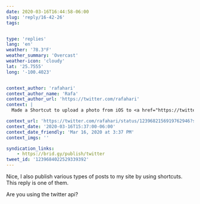 ```yaml
---
date: 2020-03-16T16:44:58-06:00
slug: 'reply/16-42-26'
tags:


type: 'replies'
lang: 'en'
weather: '78.3°F'
weather_summary: 'Overcast'
weather-icon: 'cloudy'
lat: '25.7555'
long: '-100.4023'


context_author: 'rafahari'
context_author_name: 'Rafa'
context_author_url: 'https://twitter.com/rafahari'
context: |
  Made a Shortcut to upload a photo from iOS to <a href="https://twitter.com/rafahari/status/1239680260704284675">https://twitter.com/rafahari/status/1239680260704284675</a>

context_url: 'https://twitter.com/rafahari/status/1239682156919762946?s=12'
context_date: '2020-03-16T15:37:00-06:00'
context_date_friendly: 'Mar 16, 2020 at 3:37 PM'
context_imgs: ''

syndication_links:
    - https://brid.gy/publish/twitter
tweet_id: '1239684022529339392'
---
```

Nice, I also publish various types of posts to my site by using shortcuts. This reply is one of them.

Are you using the twitter api? 